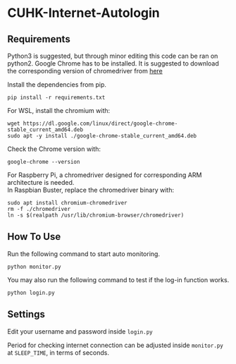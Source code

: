 # CUHK-Internet-Autologin


## Requirements
Python3 is suggested, but through minor editing this code can be ran on python2.
Google Chrome has to be installed.
It is suggested to download the corresponding version of chromedriver from [here](https://chromedriver.chromium.org/downloads)

Install the dependencies from pip.
```
pip install -r requirements.txt
```

For WSL, install the chromium with:
```
wget https://dl.google.com/linux/direct/google-chrome-stable_current_amd64.deb
sudo apt -y install ./google-chrome-stable_current_amd64.deb
```
Check the Chrome version with:
```
google-chrome --version
```

For Raspberry Pi, a chromedriver designed for corresponding ARM architecture is needed. <br>
In Raspbian Buster, replace the chromedriver binary with:
```
sudo apt install chromium-chromedriver
rm -f ./chromedriver
ln -s $(realpath /usr/lib/chromium-browser/chromedriver)
```

## How To Use
Run the following command to start auto monitoring.
```
python monitor.py
```

You may also run the following command to test if the log-in function works.
```
python login.py
```

## Settings
Edit your username and password inside `login.py`

Period for checking internet connection can be adjusted inside `monitor.py` at `SLEEP_TIME`, in terms of seconds. 

